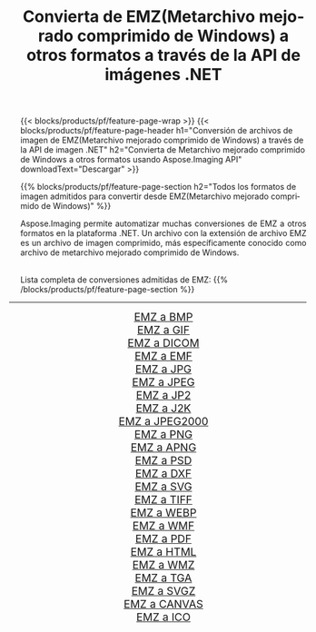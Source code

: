 ﻿---
title: Convierta de EMZ(Metarchivo mejorado comprimido de Windows) a otros formatos a través de la API de imágenes .NET 
weight: 3920
url: /es/net/conversion/from/emz 
lang: es
langdirlevel: 2
locales: zh-hans,ja,it,ru,de,es,fr,nl,id,lt,pl,pt,vi,tr,ko,zh-hant,ar,hi,th,sv,cs,uk,he
description: Usando Aspose.Imaging puede convertir fácilmente de EMZ(Metarchivo mejorado comprimido de Windows) a otros formatos
---

{{< blocks/products/pf/feature-page-wrap >}}
{{< blocks/products/pf/feature-page-header h1="Conversión de archivos de imagen de EMZ(Metarchivo mejorado comprimido de Windows) a través de la API de imagen .NET" h2="Convierta de Metarchivo mejorado comprimido de Windows a otros formatos usando Aspose.Imaging API" downloadText="Descargar" >}}


{{% blocks/products/pf/feature-page-section  h2="Todos los formatos de imagen admitidos para convertir desde EMZ(Metarchivo mejorado comprimido de Windows)" %}}
<p align=justify>Aspose.Imaging permite automatizar muchas conversiones de EMZ a otros formatos en la plataforma .NET. Un archivo con la extensión de archivo EMZ es un archivo de imagen comprimido, más específicamente conocido como archivo de metarchivo mejorado comprimido de Windows.</p>
<br/>
Lista completa de conversiones admitidas de EMZ:
{{% /blocks/products/pf/feature-page-section %}}
<div class="container-fluid productfamilypage bg-gray">
    <div class="convertypes bg-gray agp-content section">
        <div class="container">
		<hr style="margin-left:-20px;"/>
		<div class="row other-converters" style="gap: 10px;font-size: 19px;text-align:center;">
		    <div class='col-md-2 other-converter remove-lp remove-rp'><a href="/imaging/es/net/conversion/emz-to-bmp" style="padding:15px;">EMZ a BMP</a></div><div class='col-md-2 other-converter remove-lp remove-rp'><a href="/imaging/es/net/conversion/emz-to-gif" style="padding:15px;">EMZ a GIF</a></div><div class='col-md-2 other-converter remove-lp remove-rp'><a href="/imaging/es/net/conversion/emz-to-dicom" style="padding:15px;">EMZ a DICOM</a></div><div class='col-md-2 other-converter remove-lp remove-rp'><a href="/imaging/es/net/conversion/emz-to-emf" style="padding:15px;">EMZ a EMF</a></div><div class='col-md-2 other-converter remove-lp remove-rp'><a href="/imaging/es/net/conversion/emz-to-jpg" style="padding:15px;">EMZ a JPG</a></div><div class='col-md-2 other-converter remove-lp remove-rp'><a href="/imaging/es/net/conversion/emz-to-jpeg" style="padding:15px;">EMZ a JPEG</a></div><div class='col-md-2 other-converter remove-lp remove-rp'><a href="/imaging/es/net/conversion/emz-to-jp2" style="padding:15px;">EMZ a JP2</a></div><div class='col-md-2 other-converter remove-lp remove-rp'><a href="/imaging/es/net/conversion/emz-to-j2k" style="padding:15px;">EMZ a J2K</a></div><div class='col-md-2 other-converter remove-lp remove-rp'><a href="/imaging/es/net/conversion/emz-to-jpeg2000" style="padding:15px;">EMZ a JPEG2000</a></div><div class='col-md-2 other-converter remove-lp remove-rp'><a href="/imaging/es/net/conversion/emz-to-png" style="padding:15px;">EMZ a PNG</a></div><div class='col-md-2 other-converter remove-lp remove-rp'><a href="/imaging/es/net/conversion/emz-to-apng" style="padding:15px;">EMZ a APNG</a></div><div class='col-md-2 other-converter remove-lp remove-rp'><a href="/imaging/es/net/conversion/emz-to-psd" style="padding:15px;">EMZ a PSD</a></div><div class='col-md-2 other-converter remove-lp remove-rp'><a href="/imaging/es/net/conversion/emz-to-dxf" style="padding:15px;">EMZ a DXF</a></div><div class='col-md-2 other-converter remove-lp remove-rp'><a href="/imaging/es/net/conversion/emz-to-svg" style="padding:15px;">EMZ a SVG</a></div><div class='col-md-2 other-converter remove-lp remove-rp'><a href="/imaging/es/net/conversion/emz-to-tiff" style="padding:15px;">EMZ a TIFF</a></div><div class='col-md-2 other-converter remove-lp remove-rp'><a href="/imaging/es/net/conversion/emz-to-webp" style="padding:15px;">EMZ a WEBP</a></div><div class='col-md-2 other-converter remove-lp remove-rp'><a href="/imaging/es/net/conversion/emz-to-wmf" style="padding:15px;">EMZ a WMF</a></div><div class='col-md-2 other-converter remove-lp remove-rp'><a href="/imaging/es/net/conversion/emz-to-pdf" style="padding:15px;">EMZ a PDF</a></div><div class='col-md-2 other-converter remove-lp remove-rp'><a href="/imaging/es/net/conversion/emz-to-html" style="padding:15px;">EMZ a HTML</a></div><div class='col-md-2 other-converter remove-lp remove-rp'><a href="/imaging/es/net/conversion/emz-to-wmz" style="padding:15px;">EMZ a WMZ</a></div><div class='col-md-2 other-converter remove-lp remove-rp'><a href="/imaging/es/net/conversion/emz-to-tga" style="padding:15px;">EMZ a TGA</a></div><div class='col-md-2 other-converter remove-lp remove-rp'><a href="/imaging/es/net/conversion/emz-to-svgz" style="padding:15px;">EMZ a SVGZ</a></div><div class='col-md-2 other-converter remove-lp remove-rp'><a href="/imaging/es/net/conversion/emz-to-canvas" style="padding:15px;">EMZ a CANVAS</a></div><div class='col-md-2 other-converter remove-lp remove-rp'><a href="/imaging/es/net/conversion/emz-to-ico" style="padding:15px;">EMZ a ICO</a></div>
                </div>
        </div>
    </div>
</div>
<br/>

